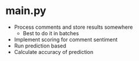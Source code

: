 # main.py

- Process comments and store results somewhere
  - Best to do it in batches
- Implement scoring for comment sentiment
- Run prediction based
- Calculate accuracy of prediction
